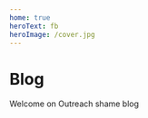 ```yaml
---
home: true
heroText: fb
heroImage: /cover.jpg
---
```


# Blog

Welcome on Outreach shame blog
<BlogIndex />
